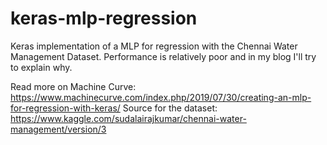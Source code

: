 # keras-mlp-regression
Keras implementation of a MLP for regression with the Chennai Water Management Dataset.
Performance is relatively poor and in my blog I'll try to explain why.

Read more on Machine Curve: https://www.machinecurve.com/index.php/2019/07/30/creating-an-mlp-for-regression-with-keras/
Source for the dataset: https://www.kaggle.com/sudalairajkumar/chennai-water-management/version/3